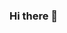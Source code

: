 ### Hi there 👋

<!--
**Sarvack/sarvack** is a ✨ _special_ ✨ repository because its `README.md` (this file) appears on your GitHub profile.

Here are some ideas to get you started:

- 🔭 I’m currently working on ... my plans
- 🌱 I’m currently learning ... laravel & vue
- 👯 I’m looking to collaborate on make ... start-up
- 🤔 I’m looking for help with ... solving problems
- 💬 Ask me about everything
- 📫 How to reach me: [Ig](https://www.instagram.com/adesarva/)
- 😄 Pronouns: ... Her/She
- ⚡ Fun fact: Sometimes I thought I'm a mind reader :)
-->
